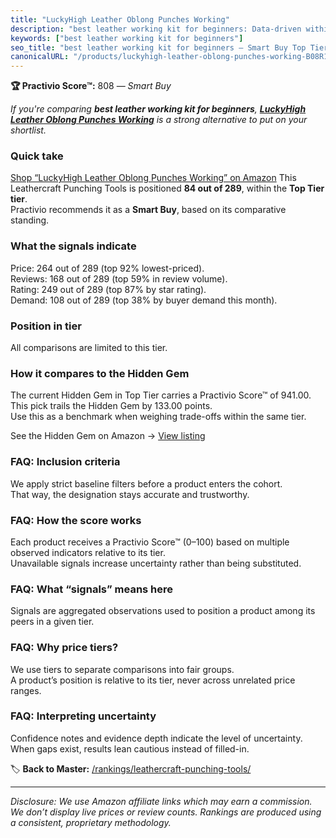 ```yaml
---
title: "LuckyHigh Leather Oblong Punches Working"
description: "best leather working kit for beginners: Data-driven within Top Tier ranking using the Practivio Score™. Positioned by quality, value, demand, findability, mome…"
keywords: ["best leather working kit for beginners"]
seo_title: "best leather working kit for beginners — Smart Buy Top Tier (2025)"
canonicalURL: "/products/luckyhigh-leather-oblong-punches-working-B08R1T4Y2Y/"
---
```


**🏆 Practivio Score™:** 808 — _Smart Buy_


*If you're comparing **best leather working kit for beginners**, **[LuckyHigh Leather Oblong Punches Working](https://www.amazon.com/dp/B08R1T4Y2Y?tag=practivio-20)** is a strong alternative to put on your shortlist.*
### Quick take
[Shop “LuckyHigh Leather Oblong Punches Working” on Amazon](https://www.amazon.com/dp/B08R1T4Y2Y?tag=practivio-20)
This Leathercraft Punching Tools is positioned **84 out of 289**, within the **Top Tier tier**.  
Practivio recommends it as a **Smart Buy**, based on its comparative standing.

### What the signals indicate
Price: 264 out of 289 (top 92% lowest-priced).  
Reviews: 168 out of 289 (top 59% in review volume).  
Rating: 249 out of 289 (top 87% by star rating).  
Demand: 108 out of 289 (top 38% by buyer demand this month).

### Position in tier
All comparisons are limited to this tier.

### How it compares to the Hidden Gem
The current Hidden Gem in Top Tier carries a Practivio Score™ of 941.00.  
This pick trails the Hidden Gem by 133.00 points.  
Use this as a benchmark when weighing trade-offs within the same tier.  

See the Hidden Gem on Amazon → [View listing](https://www.amazon.com/dp/B09VBWYHQY?tag=practivio-20)

### FAQ: Inclusion criteria
We apply strict baseline filters before a product enters the cohort.  
That way, the designation stays accurate and trustworthy.

### FAQ: How the score works
Each product receives a Practivio Score™ (0–100) based on multiple observed indicators relative to its tier.  
Unavailable signals increase uncertainty rather than being substituted.

### FAQ: What “signals” means here
Signals are aggregated observations used to position a product among its peers in a given tier.

### FAQ: Why price tiers?
We use tiers to separate comparisons into fair groups.  
A product’s position is relative to its tier, never across unrelated price ranges.

### FAQ: Interpreting uncertainty
Confidence notes and evidence depth indicate the level of uncertainty.  
When gaps exist, results lean cautious instead of filled-in.


🏷️ **Back to Master:** [/rankings/leathercraft-punching-tools/](/rankings/leathercraft-punching-tools/)

---
_Disclosure: We use Amazon affiliate links which may earn a commission. We don’t display live prices or review counts. Rankings are produced using a consistent, proprietary methodology._
